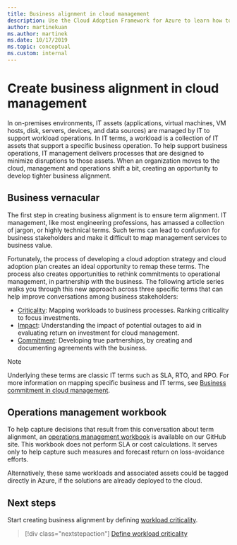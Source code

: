 ```yaml
---
title: Business alignment in cloud management
description: Use the Cloud Adoption Framework for Azure to learn how to better manage your cloud operations and develop tighter business alignment.
author: martinekuan
ms.author: martinek
ms.date: 10/17/2019
ms.topic: conceptual
ms.custom: internal
---
```


# Create business alignment in cloud management

In on-premises environments, IT assets (applications, virtual machines, VM hosts, disk, servers, devices, and data sources) are managed by IT to support workload operations. In IT terms, a workload is a collection of IT assets that support a specific business operation. To help support business operations, IT management delivers processes that are designed to minimize disruptions to those assets. When an organization moves to the cloud, management and operations shift a bit, creating an opportunity to develop tighter business alignment.

## Business vernacular

The first step in creating business alignment is to ensure term alignment. IT management, like most engineering professions, has amassed a collection of jargon, or highly technical terms. Such terms can lead to confusion for business stakeholders and make it difficult to map management services to business value.

Fortunately, the process of developing a cloud adoption strategy and cloud adoption plan creates an ideal opportunity to remap these terms. The process also creates opportunities to rethink commitments to operational management, in partnership with the business. The following article series walks you through this new approach across three specific terms that can help improve conversations among business stakeholders:

- [Criticality](./criticality.md): Mapping workloads to business processes. Ranking criticality to focus investments.
- [Impact](./impact.md): Understanding the impact of potential outages to aid in evaluating return on investment for cloud management.
- [Commitment](./commitment.md): Developing true partnerships, by creating and documenting agreements with the business.

> [!NOTE]
> Underlying these terms are classic IT terms such as SLA, RTO, and RPO. For more information on mapping specific business and IT terms, see [Business commitment in cloud management](./commitment.md).

## Operations management workbook

To help capture decisions that result from this conversation about term alignment, an [operations management workbook](https://raw.githubusercontent.com/Microsoft/CloudAdoptionFramework/master/manage/opsmanagementworkbook.xlsx) is available on our GitHub site. This workbook does not perform SLA or cost calculations. It serves only to help capture such measures and forecast return on loss-avoidance efforts.

Alternatively, these same workloads and associated assets could be tagged directly in Azure, if the solutions are already deployed to the cloud.

## Next steps

Start creating business alignment by defining [workload criticality](./criticality.md).

> [!div class="nextstepaction"]
> [Define workload criticality](./criticality.md)

